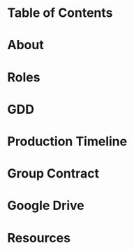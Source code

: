 # Table of Contents

# About
# Roles
# GDD
# Production Timeline
# Group Contract
# Google Drive
# Resources



